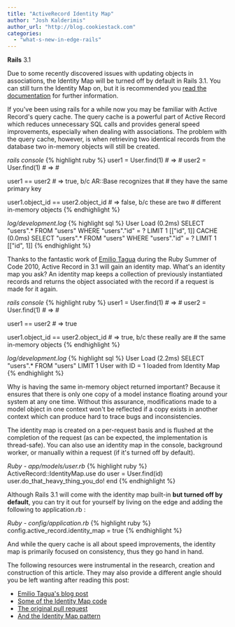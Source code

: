 ```yaml
---
title: "ActiveRecord Identity Map"
author: "Josh Kalderimis"
author_url: "http://blog.cookiestack.com"
categories:
  - "what-s-new-in-edge-rails"
---
```


<span class="version">**Rails** 3.1</span>

<div class="notice">
  <p>
    Due to some recently discovered issues with updating objects in associations, the Identity Map will be turned off by default in Rails 3.1. You can still turn the Identity Map on, but it is recommended you <a href="https://github.com/rails/rails/blob/master/activerecord/lib/active_record/identity_map.rb">read the documentation</a> for further information.
  </p>
</div>

If you've been using rails for a while now you may be familiar with Active Record's query cache. The query cache is a powerful part of Active Record which reduces unnecessary SQL calls and provides general speed improvements, especially when dealing with associations. The problem with the query cache, however, is when retrieving two identical records from the database two in-memory objects will still be created.

<div class="code_window">
<em>rails console</em>
{% highlight ruby %}
  user1 = User.find(1) # => #<User id: 1, name: "Josh">
  user2 = User.find(1) # => #<User id: 1, name: "Josh">

  user1 == user2 # => true, b/c AR::Base recognizes that
                 # they have the same primary key

  user1.object_id == user2.object_id # => false, b/c these are two
                                     # different in-memory objects
{% endhighlight %}
</div>

<div class="code_window">
<em>log/development.log</em>
{% highlight sql %}
  User Load (0.2ms)  SELECT "users".* FROM "users" WHERE "users"."id" = ? LIMIT 1  [["id", 1]]
  CACHE (0.0ms)  SELECT "users".* FROM "users" WHERE "users"."id" = ? LIMIT 1  [["id", 1]]
{% endhighlight %}
</div>

Thanks to the fantastic work of [Emilio Tagua](http://twitter.com/miloops) during the Ruby Summer of Code 2010, Active Record in 3.1 will gain an identity map. What's an identity map you ask? An identity map keeps a collection of previously instantiated records and returns the object associated with the record if a request is made for it again.

<div class="code_window">
<em>rails console</em>
{% highlight ruby %}
  user1 = User.find(1) # => #<User id: 1, name: "Josh">
  user2 = User.find(1) # => #<User id: 1, name: "Josh">

  user1 == user2 # => true

  user1.object_id == user2.object_id # => true, b/c these really are
                                     # the same in-memory objects
{% endhighlight %}
</div>

<div class="code_window">
<em>log/development.log</em>
{% highlight sql %}
  User Load (2.2ms)  SELECT "users".* FROM "users" LIMIT 1
  User with ID = 1 loaded from Identity Map
{% endhighlight %}
</div>

<div class="notice">
<p>
Why is having the same in-memory object returned important? Because it
ensures that there is only one copy of a model instance floating around
your system at any one time. Without this assurance, modifications made to a model
object in one context won't be reflected if a copy exists in another
context which can produce hard to trace bugs and inconsistencies.
</p>
</div>

The identity map is created on a per-request basis and is flushed at the completion of the request (as can be expected, the implementation is thread-safe). You can also use an identity map in the console, background worker, or manually within a request (if it's turned off by default).

<div class="code_window">
<em>Ruby - app/models/user.rb</em>
{% highlight ruby %}
  ActiveRecord::IdentityMap.use do
    user = User.find(id)
    user.do_that_heavy_thing_you_do!
  end
{% endhighlight %}
</div>

Although Rails 3.1 will come with the identity map built-in <strong>but turned off by default</strong>, you can try it out for yourself by living on the edge and adding the following to application.rb :

<div class="code_window">
<em>Ruby - config/application.rb</em>
{% highlight ruby %}
  config.active_record.identity_map = true
{% endhighlight %}
</div>

And while the query cache is all about speed improvements, the identity map is primarily focused on consistency, thus they go hand in hand.

<div class="notice resources">
  <p>The following resources were instrumental in the research, creation and construction of this article.  They may also provide a different angle should you be left wanting after reading this post:</p>

  <ul>
    <li><a href="http://miloops.com/post/3391477665/identity-map-and-active-record">Emilio Tagua's blog post</a></li>
    <li><a href="https://github.com/rails/rails/blob/master/activerecord/lib/active_record/identity_map.rb">Some of the Identity Map code</a></li>
    <li><a href="https://github.com/rails/rails/pull/76">The original pull request</a></li>
    <li><a href="http://www.martinfowler.com/eaaCatalog/identityMap.html">And the Identity Map pattern</a></li>
  </ul>
</div>
